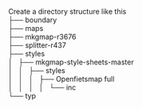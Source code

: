Create a directory structure like this<br/>
├── boundary<br/>
├── maps<br/>
├── mkgmap-r3676<br/>
├── splitter-r437<br/>
├── styles<br/>
│   ├── mkgmap-style-sheets-master<br/>
│   │   ├── styles<br/>
│   │   │   ├── Openfietsmap full<br/>
│   │   │   │   └── inc<br/>
└── typ<br/>
